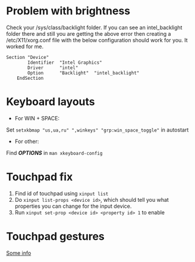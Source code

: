 # Problem with brightness

Check your /sys/class/backlight folder. If you can see an intel_backlight folder there and still you are getting the above error then creating a /etc/X11/xorg.conf file with the below configuration should work for you. It worked for me. 

```
Section "Device"
        Identifier  "Intel Graphics" 
        Driver      "intel"
        Option      "Backlight"  "intel_backlight"
    EndSection
```
#  Keyboard layouts

- For WIN + SPACE:

Set `setxkbmap "us,ua,ru" ",winkeys" "grp:win_space_toggle"` in autostart

- For other:

Find ***OPTIONS*** in `man xkeyboard-config`

# Touchpad fix
1. Find id of touchpad using `xinput list`
2. Do `xinput list-props <device id>`, which should tell you what properties you can change for the input device.
3. Run `xinput set-prop <device id> <property id> 1` to enable

# Touchpad gestures
[Some info](https://www.reddit.com/r/i3wm/comments/579tam/touchpad_gestures_in_i3wm/)
